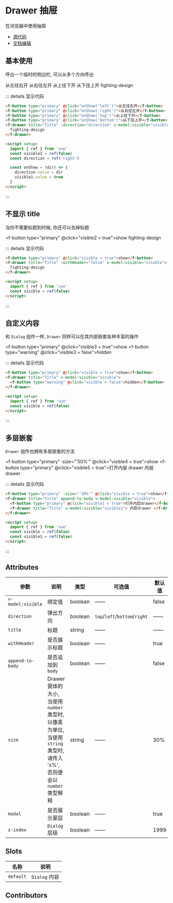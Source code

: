 # Drawer 抽屉

在浏览器中使用抽屉

- [源代码](https://github.com/FightingDesign/fighting-design/tree/master/packages/fighting-components/drawer)
- [文档编辑](https://github.com/FightingDesign/fighting-design/blob/master/docs/docs/components/drawer.md)

## 基本使用

呼出一个临时的侧边栏, 可以从多个方向呼出

<f-space>
<f-button type="primary" @click="onShow('left')">从左往右开</f-button>
<f-button type="primary" @click="onShow('right')">从右往左开</f-button>
<f-button type="primary" @click="onShow('top')">从上往下开</f-button>
<f-button type="primary" @click="onShow('bottom')">从下往上开</f-button>
<f-drawer title="Title" :direction="direction" v-model:visible="visible1">
fighting-design
</f-drawer>
</f-space>

::: details 显示代码

```html
<f-button type="primary" @click="onShow('left')">从左往右开</f-button>
<f-button type="primary" @click="onShow('right')">从右往左开</f-button>
<f-button type="primary" @click="onShow('top')">从上往下开</f-button>
<f-button type="primary" @click="onShow('bottom')">从下往上开</f-button>
<f-drawer title="Title" :direction="direction" v-model:visible="visible">
  fighting-design
</f-drawer>

<script setup>
  import { ref } from 'vue'
  const visible1 = ref(false)
  const direction = ref('right')

  const onShow = (dir) => {
    direction.value = dir
    visible1.value = true
  }
</script>
```

:::

## 不显示 title

当你不需要标题到时候, 你还可以去掉标题

<f-button type="primary" @click="visible2 = true">show</f-button>
<f-drawer title="Title" :withHeader="false" v-model:visible="visible2">
fighting-design
</f-drawer>

::: details 显示代码

```html
<f-button type="primary" @click="visible = true">show</f-button>
<f-drawer title="Title" :withHeader="false" v-model:visible="visible">
  fighting-design
</f-drawer>

<script setup>
  import { ref } from 'vue'
  const visible = ref(false)
</script>
```

:::

## 自定义内容

和 `Dialog` 组件一样, `Drawer` 同样可以在其内部嵌套各种丰富的操作

<f-button type="primary" @click="visible3 = true">show</f-button>
<f-drawer title="Title" v-model:visible="visible3">
<f-button type="warning" @click="visible3 = false">hidden</f-button>
</f-drawer>

::: details 显示代码

```html
<f-button type="primary" @click="visible = true">show</f-button>
<f-drawer title="Title" v-model:visible="visible">
  <f-button type="warning" @click="visible = false">hidden</f-button>
</f-drawer>

<script setup>
  import { ref } from 'vue'
  const visible = ref(false)
</script>
```

:::

## 多层嵌套

`Drawer` 组件也拥有多层嵌套的方法

<f-button type="primary" :size="'50%'" @click="visible4 = true">show</f-button>
<f-drawer title="Title" append-to-body v-model:visible="visible4">
<f-button type="primary" @click="visible5 = true">打开内层 drawer</f-button>
<f-drawer title="Title" v-model:visible="visible5">
内层 drawer
</f-drawer>
</f-drawer>

::: details 显示代码

```html
<f-button type="primary" :size="'50%'" @click="visible = true">show</f-button>
<f-drawer title="Title" append-to-body v-model:visible="visible">
  <f-button type="primary" @click="visible1 = true">打开内层drawer</f-button>
  <f-drawer title="Title" v-model:visible="visible1"> 内层drawer </f-drawer>
</f-drawer>

<script setup>
  import { ref } from 'vue'
  const visible = ref(false)
  const visible1 = ref(false)
</script>
```

:::

## Attributes

| 参数              | 说明                                                                                                                       | 类型    | 可选值                        | 默认值 |
| ----------------- | -------------------------------------------------------------------------------------------------------------------------- | ------- | ----------------------------- | ------ |
| `v-model:visible` | 绑定值                                                                                                                     | boolean | ——                            | false  |
| `direction`       | 弹出方向                                                                                                                   | boolean | `top`/`left`/`bottom`/`right` | ——     |
| `title`           | 标题                                                                                                                       | string  | ——                            | ——     |
| `withHeader`      | 是否展示标题                                                                                                               | boolean | ——                            | true   |
| `append-to-body`  | 是否追加到 `body`                                                                                                          | boolean | ——                            | false  |
| `size`            | Drawer 窗体的大小, 当使用 `number` 类型时, 以像素为单位, 当使用 `string` 类型时, 请传入 'x%', 否则便会以 `number` 类型解释 | string  | ——                            | 30%    |
| `modal`           | 是否展示蒙层                                                                                                               | boolean | ——                            | true   |
| `z-index`         | `Dialog` 层级                                                                                                              | boolean | ——                            | 1999   |

## Slots

| 名称      | 说明          |
| --------- | ------------- |
| `default` | `Dialog` 内容 |

## Contributors

<a href="https://github.com/Tyh2001" target="_blank">
  <f-avatar round src="https://avatars.githubusercontent.com/u/73180970?v=4" />
</a>

<a href="https://github.com/wang-zhixin" target="_blank">
  <f-avatar round src="https://avatars.githubusercontent.com/u/50623519?v=4" />
</a>

<script setup>
  import { ref } from 'vue'
  const visible1 = ref(false)
  const visible2 = ref(false)
  const visible3 = ref(false)
  const visible4 = ref(false)
  const visible5 = ref(false)
  const innerVisible = ref(false)
  const direction = ref('right')

  const onShow = dir => {
    direction.value = dir
    visible1.value = true
  }
  const close = () => {
    console.log('关闭之前');
  }
  const closeEnd = () => {
    console.log('关闭之后');
  }
</script>

